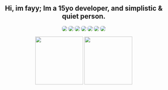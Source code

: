<p align="center">
    <h2 align="center">Hi, im fayy; Im a 15yo developer, and simplistic & quiet person.</h1>
    <div align="center"> 
        <img src="https://img.shields.io/badge/Node.JS-417e38?style=for-the-badge&logo=node.js&logoColor=ffffff" style="border-radius: 5px;"/>
        <img src="https://img.shields.io/badge/LuaU-000080?style=for-the-badge&logo=Lua&logoColor=white" style="border-radius: 5px;"/>
        <img src="https://img.shields.io/badge/Html-dd4b25?style=for-the-badge&logo=html5&logoColor=white" style="border-radius: 5px;"/>
        <img src="https://img.shields.io/badge/JavaScript-ffde24?style=for-the-badge&logo=javascript&logoColor=000" style="border-radius: 5px;"/>  
        <img src="https://img.shields.io/badge/Cloudflare-F38020?style=for-the-badge&logo=Cloudflare&logoColor=white" style="border-radius: 5px;"/>  
        <img src="https://img.shields.io/badge/git-de4c36?style=for-the-badge&logo=git&logoColor=white" style="border-radius: 5px;"/>  
        <img src="https://img.shields.io/badge/Github-24292e?style=for-the-badge&logo=github&logoColor=white" style="border-radius: 5px;"/>  
    </div>
</p>

<div align="center">
    <img align="center" src="https://github-readme-stats.vercel.app/api?username=unmaskedd&theme=dark&show_icons=true&include_all_commits=true&count_private=true&border_color=0d1117&bg_color=0d1117" height="150">
    <img align="center" src="https://github-readme-stats.vercel.app/api/top-langs/?username=unmaskedd&theme=dark&include_all_commits=true&count_private=true&layout=compact&border_color=0d1117&bg_color=0d1117" height="150">
</div>

